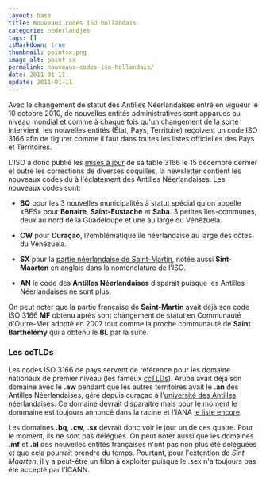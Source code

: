 ```yaml
---
layout: base
title: Nouveaux codes ISO hollandais
categorie: nederlandjes
tags: []
isMarkdown: true
thumbnail: pointsx.png
image_alt: point sx
permalink: nouveaux-codes-iso-hollandais/
date: 2011-01-11
update: 2011-01-11
---
```


Avec le changement de statut des Antilles Néerlandaises entré en vigueur le 10 octobre 2010, de nouvelles entités administratives sont apparues au niveau mondial et comme à chaque fois qu'un changement de la sorte intervient, les nouvelles entités (État, Pays, Territoire) reçoivent un code ISO 3166 afin de figurer comme il faut dans toutes les listes officielles des Pays et Territoires.

<!--excerpt-->

L'ISO a donc publié les [mises à jour](http://www.iso.org/iso/iso_3166-1_newsletter_vi-8_split_of_the_dutch_antilles_final-en.pdf) de sa table 3166 le 15 décembre dernier et outre les corrections de diverses coquilles, la newsletter contient les nouveaux codes du à l'éclatement des Antilles Néerlandaises. Les nouveaux codes sont:

* **BQ** pour les 3 nouvelles municipalités à statut spécial qu'on appelle «BES» pour **Bonaire**, **Saint-Eustache** et **Saba**. 3 petites îles-communes, deux au nord de la Guadeloupe et une au large du Vénézuela.
* **CW** pour **Curaçao**, l?emblématique île néerlandaise au large des côtes du Vénézuela.
* **SX** pour la [partie néerlandaise de Saint-Martin](/15km-de-frontiere-commune), notée aussi **Sint-Maarten** en anglais dans la nomenclature de l'ISO.

* **AN** le code des **Antilles Néerlandaises** disparait puisque les Antilles Néerlandaises ne sont plus.

On peut noter que la partie française de **Saint-Martin** avait déjà son code ISO 3166 **MF** obtenu après sont changement de statut en Communauté d'Outre-Mer adopté en 2007 tout comme la proche communauté de **Saint Barthélémy** qui a obtenu le **BL** par la suite.

### Les ccTLDs

Les codes ISO 3166 de pays servent de référence pour les domaine nationaux de premier niveau (les fameux [ccTLDs](http://fr.wikipedia.org/wiki/Domaine_national_de_premier_niveau#Domaine_national_de_premier_niveau)). Aruba avait déjà son domaine avec le **.aw** pendant que les autres territoires avait le **.an** des Antilles Néerlandaises, géré depuis curaçao à l'[université des Antilles néerlandaises](http://www.una.an/). Ce domaine devrait disparaitre mais pour le moment le dommaine est toujours annoncé dans la racine et l'IANA [le liste encore](http://www.iana.org/domains/root/db/an.html).

Les domaines **.bq**, **.cw**, **.sx** devrait donc voir le jour un de ces quatre. Pour le moment, ils ne sont pas délégués. On peut noter aussi que les domaines **.mf** et **.bl** des nouvelles entités françaises n'ont pas non plus été déléguées et que cela pourrait prendre du temps. Pourtant, pour l'extention de *Sint Maarten*, il y a peut-être un filon à exploiter puisque le .sex n'a toujours pas été accepté par l'ICANN.


<!-- post notes:
Delegation Record for .AN
(Country-code top-level domain designated for Netherlands Antilles)
Sponsoring Organisation
University of The Netherlands Antilles 
Jan Noorduynweg 111
Curacao
Netherlands Antilles
Administrative Contact
Leendert J.J. Pengel
University of The Netherlands Antilles 
Jan Noorduynweg 111
Curacao
Netherlands Antilles
Email: ljpengel@una.an
Voice: +599 9 8442248
Fax: +599 9 8442255
Technical Contact
Leendert J.J. Pengel
University of The Netherlands Antilles 
Jan Noorduynweg 111
Curacao
Netherlands Antilles
Email: lpengel@attglobal.net
Voice: +599 9 8442222
Fax: +599 9 8442255
--->
